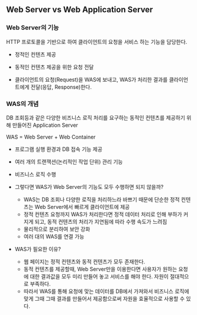 ## Web Server vs Web Application Server

### Web Server의 기능

HTTP 프로토콜을 기반으로 하여 클라이언트의 요청을 서비스 하는 기능을 담당한다.

- 정적인 컨텐츠 제공

- 동적인 컨텐츠 제공을 위한 요청 전달

- 클라이언트의 요청(Request)을 WAS에 보내고, WAS가 처리한 결과를 클라이언트에게 전달(응답, Response)한다.

  

### WAS의 개념

DB 조회등과 같은 다양한 비즈니스 로직 처리를 요구하는 동적인 컨텐츠를 제공하기 위해 만들어진 Application Server

WAS = Web Server + Web Container

- 프로그램 실행 환경과 DB 접속 기능 제공
- 여러 개의 트랜잭션(논리적인 작업 단위) 관리 기능
- 비즈니스 로직 수행

- 그렇다면 WAS가 Web Server의 기능도 모두 수행하면 되지 않을까?
  - WAS는 DB 조회나 다양한 로직을 처리하느라 바쁘기 때문에 단순한 정적 컨텐츠는 Web Server에서 빠르게 클라이언트에 제공
  - 정적 컨텐츠 요청까지 WAS가 처리한다면 정적 데이터 처리로 인해 부하가 커지게 되고, 동적 컨텐츠의 처리가 지연됨에 따라 수행 속도가 느려짐
  - 물리적으로 분리하여 보안 강화
  - 여러 대의 WAS를 연결 가능

- WAS가 필요한 이유?

  - 웹 페이지는 정적 컨텐츠와 동적 컨텐츠가 모두 존재한다.
  - 동적 컨텐츠를 제공할때, Web Server만을 이용한다면 사용자가 원하는 요청에 대한 결과값을 모두 미리 만들어 놓고 서비스를 해야 한다. 자원이 절대적으로 부족하다.
  - 따라서 WAS를 통해 요청에 맞는 데이터를 DB에서 가져와서 비즈니스 로직에 맞게 그때 그때 결과를 만들어서 제공함으로써 자원을 효율적으로 사용할 수 있다.

  

  

  

  

